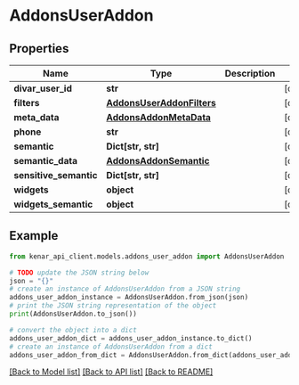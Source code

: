 # AddonsUserAddon


## Properties

Name | Type | Description | Notes
------------ | ------------- | ------------- | -------------
**divar_user_id** | **str** |  | [optional] 
**filters** | [**AddonsUserAddonFilters**](AddonsUserAddonFilters.md) |  | [optional] 
**meta_data** | [**AddonsAddonMetaData**](AddonsAddonMetaData.md) |  | [optional] 
**phone** | **str** |  | [optional] 
**semantic** | **Dict[str, str]** |  | [optional] 
**semantic_data** | [**AddonsAddonSemantic**](AddonsAddonSemantic.md) |  | [optional] 
**sensitive_semantic** | **Dict[str, str]** |  | [optional] 
**widgets** | **object** |  | [optional] 
**widgets_semantic** | **object** |  | [optional] 

## Example

```python
from kenar_api_client.models.addons_user_addon import AddonsUserAddon

# TODO update the JSON string below
json = "{}"
# create an instance of AddonsUserAddon from a JSON string
addons_user_addon_instance = AddonsUserAddon.from_json(json)
# print the JSON string representation of the object
print(AddonsUserAddon.to_json())

# convert the object into a dict
addons_user_addon_dict = addons_user_addon_instance.to_dict()
# create an instance of AddonsUserAddon from a dict
addons_user_addon_from_dict = AddonsUserAddon.from_dict(addons_user_addon_dict)
```
[[Back to Model list]](../README.md#documentation-for-models) [[Back to API list]](../README.md#documentation-for-api-endpoints) [[Back to README]](../README.md)


